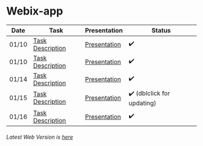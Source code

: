 # Webix-app

Date | Task | Presentation | Status
--- | --- | --- | ---
01/10  | [Task Description](https://docs.google.com/document/d/1K47bxXj1gmdV-IIKgq8t2ZVwtTg-FNR6KcJY0RwhQWA/edit#) | [Presentation](https://slides.com/ihelga/webixlayouts/#/) | :heavy_check_mark:
01/10  | [Task Description](https://docs.google.com/document/d/1pOb4KrHb84AqhxVXnwRXvQNtfqbG-tY3x0iHTVHVo9M/edit#) | [Presentation](https://slides.com/ihelga/webixevents/#/) | :heavy_check_mark:
01/14  | [Task Description](https://docs.google.com/document/d/13ZZQGmiGFEtL9vCer74AN49oqzrtAXhhop7D-f9-8II/edit) | [Presentation](https://slides.com/ihelga/webixdata#/) | :heavy_check_mark:
01/15  | [Task Description](https://docs.google.com/document/d/1JCbbPZloZ2uXizzZ85a7ELLPqPBPGa8KXn52r0CCG9Q/edit) | [Presentation](https://slides.com/ihelga/webixdataprocessing/#/) | :heavy_check_mark: (dblclick for updating)
01/16  | [Task Description](https://docs.google.com/document/d/1MlADv3IY10ZqTpfPULnrBpeJBmuw6qrdBIfJ9j9Upjc/edit#) | [Presentation](https://slides.com/ihelga/webixappdata/#/) | :heavy_check_mark:
###### Latest Web Version is [here](https://webix-app.herokuapp.com)  
